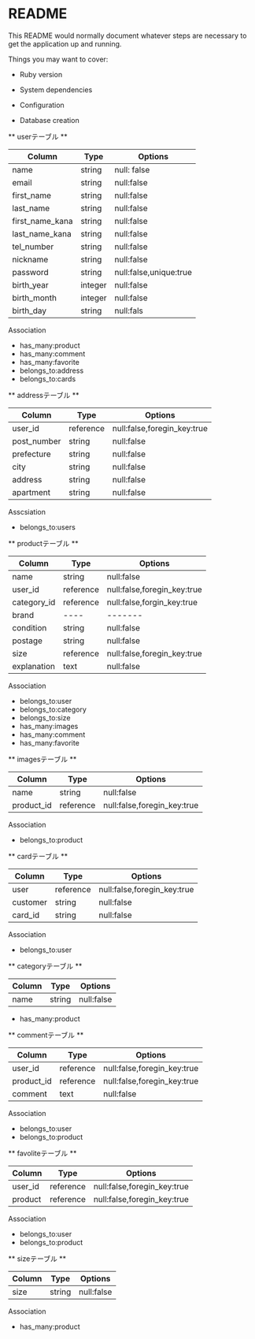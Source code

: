# README

This README would normally document whatever steps are necessary to get the
application up and running.

Things you may want to cover:

* Ruby version

* System dependencies

* Configuration

* Database creation


** userテーブル **

|Column|Type|Options|
|------|----|-------|
|name|string|null: false|
|email|string|null:false|
|first_name|string|null:false|
|last_name|string|null:false|
|first_name_kana|string|null:false|
|last_name_kana|string|null:false|
|tel_number|string|null:false|
|nickname|string|null:false|
|password|string|null:false,unique:true|
|birth_year|integer|null:false|
|birth_month|integer|null:false|
|birth_day|string|null:fals|

Association

- has_many:product
- has_many:comment
- has_many:favorite
- belongs_to:address
- belongs_to:cards


** addressテーブル **

|Column|Type|Options|
|------|----|-------|
|user_id|reference|null:false,foregin_key:true|
|post_number|string|null:false|
|prefecture|string|null:false|
|city|string|null:false|
|address|string|null:false|
|apartment|string|null:false|

Asscsiation

- belongs_to:users


** productテーブル **

|Column|Type|Options|
|------|----|-------|
|name|string|null:false|
|user_id|reference|null:false,foregin_key:true|
|category_id|reference|null:false,forgin_key:true|
|brand|----|-------|
|condition|string|null:false|
|postage|string|null:false|
|size|reference|null:false,foregin_key:true|
|explanation|text|null:false|

Association

- belongs_to:user
- belongs_to:category
- belongs_to:size
- has_many:images
- has_many:comment
- has_many:favorite


** imagesテーブル **

|Column|Type|Options|
|------|----|-------|
|name|string|null:false|
|product_id|reference|null:false,foregin_key:true|

Association

- belongs_to:product


** cardテーブル **

|Column|Type|Options|
|------|----|-------|
|user|reference|null:false,foregin_key:true|
|customer|string|null:false|
|card_id|string|null:false|

Association

- belongs_to:user


** categoryテーブル **

|Column|Type|Options|
|------|----|-------|
|name|string|null:false|

- has_many:product


** commentテーブル **

|Column|Type|Options|
|------|----|-------|
|user_id|reference|null:false,foregin_key:true|
|product_id|reference|null:false,foregin_key:true|
|comment|text|null:false|

Association

- belongs_to:user
- belongs_to:product


** favoliteテーブル **

|Column|Type|Options|
|------|----|-------|
|user_id|reference|null:false,foregin_key:true|
|product|reference|null:false,foregin_key:true|

Association

- belongs_to:user
- belongs_to:product


** sizeテーブル **

|Column|Type|Options|
|------|----|-------|
|size|string|null:false|

Association

- has_many:product

<!-- * Database initialization

* How to run the test suite

* Services (job queues, cache servers, search engines, etc.)

* Deployment instructions

* ... -->
